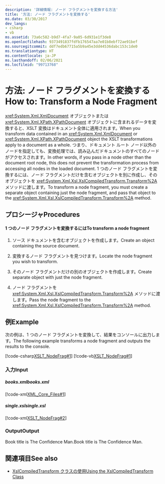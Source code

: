 ```yaml
---
description: '詳細情報: ノード フラグメントを変換する方法'
title: '方法: ノード フラグメントを変換する'
ms.date: 03/30/2017
dev_langs:
- csharp
- vb
ms.assetid: 73a6c582-b9d7-4fa7-9a05-6d931e1f3de8
ms.openlocfilehash: 9373491837fdfb176547aa7e01b8ebf72ae91bef
ms.sourcegitcommit: ddf7edb67715a5b9a45e3dd44536dabc153c1de0
ms.translationtype: HT
ms.contentlocale: ja-JP
ms.lasthandoff: 02/06/2021
ms.locfileid: "99713768"
---
```

# <a name="how-to-transform-a-node-fragment"></a><span data-ttu-id="e83cf-103">方法: ノード フラグメントを変換する</span><span class="sxs-lookup"><span data-stu-id="e83cf-103">How to: Transform a Node Fragment</span></span>

<span data-ttu-id="e83cf-104"><xref:System.Xml.XmlDocument> オブジェクトまたは <xref:System.Xml.XPath.XPathDocument> オブジェクトに含まれるデータを変換すると、XSLT 変換はドキュメント全体に適用されます。</span><span class="sxs-lookup"><span data-stu-id="e83cf-104">When you transform data contained in an <xref:System.Xml.XmlDocument> or <xref:System.Xml.XPath.XPathDocument> object the XSLT transformations apply to a document as a whole.</span></span> <span data-ttu-id="e83cf-105">つまり、ドキュメント ルート ノード以外のノードを指定しても、変換処理では、読み込んだドキュメントのすべてのノードがアクセスされます。</span><span class="sxs-lookup"><span data-stu-id="e83cf-105">In other words, if you pass in a node other than the document root node, this does not prevent the transformation process from accessing all nodes in the loaded document.</span></span> <span data-ttu-id="e83cf-106">1 つのノード フラグメントを変換するには、ノード フラグメントだけを含むオブジェクトを別に作成し、そのオブジェクトを <xref:System.Xml.Xsl.XslCompiledTransform.Transform%2A> メソッドに渡します。</span><span class="sxs-lookup"><span data-stu-id="e83cf-106">To transform a node fragment, you must create a separate object containing just the node fragment, and pass that object to the <xref:System.Xml.Xsl.XslCompiledTransform.Transform%2A> method.</span></span>  
  
## <a name="procedures"></a><span data-ttu-id="e83cf-107">プロシージャ</span><span class="sxs-lookup"><span data-stu-id="e83cf-107">Procedures</span></span>  
  
#### <a name="to-transform-a-node-fragment"></a><span data-ttu-id="e83cf-108">1 つのノード フラグメントを変換するには</span><span class="sxs-lookup"><span data-stu-id="e83cf-108">To transform a node fragment</span></span>  
  
1. <span data-ttu-id="e83cf-109">ソース ドキュメントを含むオブジェクトを作成します。</span><span class="sxs-lookup"><span data-stu-id="e83cf-109">Create an object containing the source document.</span></span>  
  
2. <span data-ttu-id="e83cf-110">変換するノード フラグメントを見つけます。</span><span class="sxs-lookup"><span data-stu-id="e83cf-110">Locate the node fragment you wish to transform.</span></span>  
  
3. <span data-ttu-id="e83cf-111">そのノード フラグメントだけの別のオブジェクトを作成します。</span><span class="sxs-lookup"><span data-stu-id="e83cf-111">Create separate object with just the node fragment.</span></span>  
  
4. <span data-ttu-id="e83cf-112">ノード フラグメントを <xref:System.Xml.Xsl.XslCompiledTransform.Transform%2A> メソッドに渡します。</span><span class="sxs-lookup"><span data-stu-id="e83cf-112">Pass the node fragment to the <xref:System.Xml.Xsl.XslCompiledTransform.Transform%2A> method.</span></span>  
  
## <a name="example"></a><span data-ttu-id="e83cf-113">例</span><span class="sxs-lookup"><span data-stu-id="e83cf-113">Example</span></span>  

 <span data-ttu-id="e83cf-114">次の例は、1 つのノード フラグメントを変換して、結果をコンソールに出力します。</span><span class="sxs-lookup"><span data-stu-id="e83cf-114">The following example transforms a node fragment and outputs the results to the console.</span></span>  
  
 [!code-csharp[XSLT_NodeFrag#1](../../../../samples/snippets/csharp/VS_Snippets_Data/XSLT_NodeFrag/CS/xslt_frag.cs#1)]
 [!code-vb[XSLT_NodeFrag#1](../../../../samples/snippets/visualbasic/VS_Snippets_Data/XSLT_NodeFrag/VB/xslt_frag.vb#1)]  
  
### <a name="input"></a><span data-ttu-id="e83cf-115">入力</span><span class="sxs-lookup"><span data-stu-id="e83cf-115">Input</span></span>  
  
##### <a name="booksxml"></a><span data-ttu-id="e83cf-116">books.xml</span><span class="sxs-lookup"><span data-stu-id="e83cf-116">books.xml</span></span>  

 [!code-xml[XML_Core_Files#1](../../../../samples/snippets/xml/VS_Snippets_Data/XML_Core_Files/XML/books.xml#1)]  
  
##### <a name="singlexsl"></a><span data-ttu-id="e83cf-117">single.xsl</span><span class="sxs-lookup"><span data-stu-id="e83cf-117">single.xsl</span></span>  

 [!code-xml[XSLT_NodeFrag#2](../../../../samples/snippets/xml/VS_Snippets_Data/XSLT_NodeFrag/XML/single.xsl#2)]  
  
### <a name="output"></a><span data-ttu-id="e83cf-118">Output</span><span class="sxs-lookup"><span data-stu-id="e83cf-118">Output</span></span>  

 <span data-ttu-id="e83cf-119">Book title is The Confidence Man.</span><span class="sxs-lookup"><span data-stu-id="e83cf-119">Book title is The Confidence Man.</span></span>  
  
## <a name="see-also"></a><span data-ttu-id="e83cf-120">関連項目</span><span class="sxs-lookup"><span data-stu-id="e83cf-120">See also</span></span>

- [<span data-ttu-id="e83cf-121">XslCompiledTransform クラスの使用</span><span class="sxs-lookup"><span data-stu-id="e83cf-121">Using the XslCompiledTransform Class</span></span>](using-the-xslcompiledtransform-class.md)
